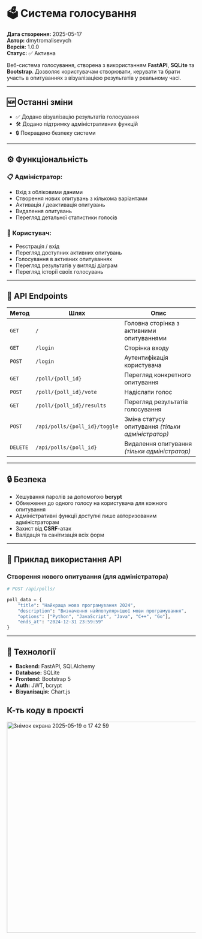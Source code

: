 # 🗳️ Система голосування

**Дата створення:** 2025-05-17  
**Автор:** dmytromalisevych  
**Версія:** 1.0.0  
**Статус:** ✅ Активна

Веб-система голосування, створена з використанням **FastAPI**, **SQLite** та **Bootstrap**. Дозволяє користувачам створювати, керувати та брати участь в опитуваннях з візуалізацією результатів у реальному часі.

---

## 🆕 Останні зміни

- ✅ Додано візуалізацію результатів голосування  
- 🛠️ Додано підтримку адміністративних функцій  
- 🔒 Покращено безпеку системи  

---

## ⚙️ Функціональність

### 📋 Адміністратор:
- Вхід з обліковими даними
- Створення нових опитувань з кількома варіантами
- Активація / деактивація опитувань
- Видалення опитувань
- Перегляд детальної статистики голосів

### 👤 Користувач:
- Реєстрація / вхід
- Перегляд доступних активних опитувань
- Голосування в активних опитуваннях
- Перегляд результатів у вигляді діаграм
- Перегляд історії своїх голосувань

---

## 🔧 API Endpoints

| Метод | Шлях | Опис |
|-------|------|------|
| `GET` | `/` | Головна сторінка з активними опитуваннями |
| `GET` | `/login` | Сторінка входу |
| `POST` | `/login` | Аутентифікація користувача |
| `GET` | `/poll/{poll_id}` | Перегляд конкретного опитування |
| `POST` | `/poll/{poll_id}/vote` | Надіслати голос |
| `GET` | `/poll/{poll_id}/results` | Перегляд результатів голосування |
| `POST` | `/api/polls/{poll_id}/toggle` | Зміна статусу опитування *(тільки адміністратор)* |
| `DELETE` | `/api/polls/{poll_id}` | Видалення опитування *(тільки адміністратор)* |

---

## 🔒 Безпека

- Хешування паролів за допомогою **bcrypt**
- Обмеження до одного голосу на користувача для кожного опитування
- Адміністративні функції доступні лише авторизованим адміністраторам
- Захист від **CSRF**-атак
- Валідація та санітизація всіх форм

---

## 🚀 Приклад використання API

### Створення нового опитування (для адміністратора)

```python
# POST /api/polls/

poll_data = {
    "title": "Найкраща мова програмування 2024",
    "description": "Визначення найпопулярнішої мови програмування",
    "options": ["Python", "JavaScript", "Java", "C++", "Go"],
    "ends_at": "2024-12-31 23:59:59"
}
```

---

## 📁 Технології

- **Backend:** FastAPI, SQLAlchemy
- **Database:** SQLite
- **Frontend:** Bootstrap 5
- **Auth:** JWT, bcrypt
- **Візуалізація:** Chart.js

## К-ть коду в проєкті

<img width="564" alt="Знімок екрана 2025-05-19 о 17 42 59" src="https://github.com/user-attachments/assets/a877e427-68b8-46c5-8246-ad8787970ccb" />




